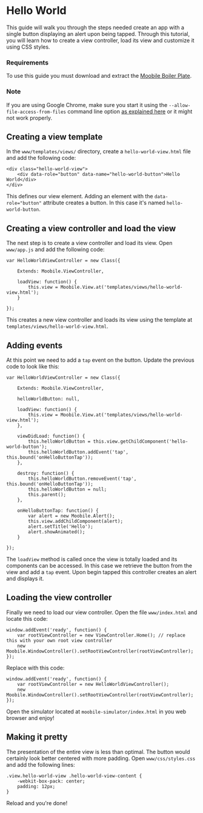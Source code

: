 Hello World
================================================================================

This guide will walk you through the steps needed create an app with a single button displaying an alert upon being tapped. Through this tutorial, you will learn how to create a view controller, load its view and customize it using CSS styles.

### Requirements

To use this guide you must download and extract the [Moobile Boiler Plate](https://moobilejs.com/donwload/moobile-boiler-plate-0.1.zip).

### Note

If you are using Google Chrome, make sure you start it using the `--allow-file-access-from-files` command line option [as explained here](http://code.google.com/p/chromium/issues/detail?id=40787) or it might not work properly.

## Creating a view template

In the `www/templates/views/` directory, create a `hello-world-view.html` file and add the following code:

	<div class="hello-world-view">
		<div data-role="button" data-name="hello-world-button">Hello World</div>
	</div>

This defines our view element. Adding an element with the `data-role="button"` attribute creates a button. In this case it's named `hello-world-button`.

## Creating a view controller and load the view

The next step is to create a view controller and load its view. Open `www/app.js` and add the following code:

	var HelloWorldViewController = new Class({

		Extends: Moobile.ViewController,

		loadView: function() {
			this.view = Moobile.View.at('templates/views/hello-world-view.html');
		}

	});

This creates a new view controller and loads its view using the template at `templates/views/hello-world-view.html`.

## Adding events

At this point we need to add a `tap` event on the button. Update the previous code to look like this:

	var HelloWorldViewController = new Class({

		Extends: Moobile.ViewController,

		helloWorldButton: null,

		loadView: function() {
			this.view = Moobile.View.at('templates/views/hello-world-view.html');
		},

		viewDidLoad: function() {
			this.helloWorldButton = this.view.getChildComponent('hello-world-button');
			this.helloWorldButton.addEvent('tap', this.bound('onHelloButtonTap'));
		},

		destroy: function() {
			this.helloWorldButton.removeEvent('tap', this.bound('onHelloButtonTap'));
			this.helloWorldButton = null;
			this.parent();
		},

		onHelloButtonTap: function() {
			var alert = new Moobile.Alert();
			this.view.addChildComponent(alert);
			alert.setTitle('Hello');
			alert.showAnimated();
		}

	});

The `loadView` method is called once the view is totally loaded and its components can be accessed. In this case we retrieve the button from the view and add a `tap` event. Upon begin tapped this controller creates an alert and displays it.

## Loading the view controller

Finally we need to load our view controller. Open the file `www/index.html` and locate this code:

	window.addEvent('ready', function() {
		var rootViewController = new ViewController.Home(); // replace this with your own root view controller
		new Moobile.WindowController().setRootViewController(rootViewController);
	});

Replace with this code:

	window.addEvent('ready', function() {
		var rootViewController = new HelloWorldViewController();
		new Moobile.WindowController().setRootViewController(rootViewController);
	});

Open the simulator located at `moobile-simulator/index.html` in you web browser and enjoy!

## Making it pretty

The presentation of the entire view is less than optimal. The button would certainly look better centered with more padding. Open `www/css/styles.css` and add the following lines:

	.view.hello-world-view .hello-world-view-content {
		-webkit-box-pack: center;
		padding: 12px;
	}

Reload and you're done!